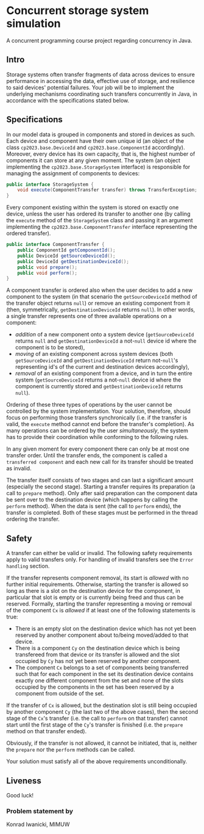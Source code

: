 # Concurrent storage system simulation
A concurrent programming course project regarding concurrency in Java.

## Intro
Storage systems often transfer fragments of data across devices to ensure performance in accessing the data, effective use of storage, and resilience to said devices' potential failures. Your job will be to implement the underlying mechanisms coordinating such transfers concurrently in Java, in accordance with the specifications stated below.

## Specifications
In our model data is grouped in components and stored in devices as such. Each device and component have their own unique id (an object of the class `cp2023.base.DeviceId` and `cp2023.base.ComponentId` accordingly). Moreover, every device has its own capacity, that is, the highest number of components it can store at any given moment. The system (an object implementing the `cp2023.base.StorageSystem` interface) is responsible for managing the assignment of components to devices:

```java
public interface StorageSystem {
	void execute(ComponentTransfer transfer) throws TransferException;
}
```

Every component existing within the system is stored on exactly one device, unless the user has ordered its transfer to another one (by calling the `execute` method of the `StorageSystem` class and passing it an argument implementing the `cp2023.base.ComponentTransfer` interface representing the ordered transfer).

```java
public interface ComponentTransfer {
	public ComponentId getComponentId();
	public DeviceId getSourceDeviceId();
	public DeviceId getDestinationDeviceId();
	public void prepare();
	public void perform();
}
```

A component transfer is ordered also when the user decides to add a new component to the system (in that scenario the `getSourceDeviceId` method of the transfer object returns `null`) or remove an existing component from it (then, symmetrically, `getDestinationDeviceId` returns `null`). In other words, a single transfer represents one of three available operations on a component:
- *addition* of a new component onto a system device (`getSourceDeviceId` returns `null` and `getDestinationDeviceId` a not-`null` device id where the component is to be stored),
- *moving* of an existing component across system devices (both `getSourceDeviceId` and `getDestinationDeviceId` return not-`null`'s representing id's of the current and destination devices accordingly),
- *removal* of an existing component from a device, and in turn the entire system (`getSourceDeviceId` returns a not-`null` device id where the component is currently stored and `getDestinationDeviceId` returns `null`).

Ordering of these three types of operations by the user cannot be controlled by the system implementation. Your solution, therefore, should focus on performing those transfers synchronically (i.e. if the transfer is valid, the `execute` method cannot end before the transfer's completion). As many operations can be ordered by the user *simultaneously*, the system has to provide their coordination while conforming to the following rules.

In any given moment for every component there can only be at most one transfer order. Until the transfer ends, the component is called a `transferred component` and each new call for its transfer should be treated as invalid.

The transfer itself consists of two stages and can last a significant amount (especially the second stage). Starting a transfer requires its preparation (a call to `prepare` method). Only after said preparation can the component data be sent over to the destination device (which happens by calling the `perform` method). When the data is sent (the call to `perform` ends), the transfer is completed. Both of these stages must be performed in the thread ordering the transfer.

## Safety
A transfer can either be valid or invalid. The following safety requirements apply to valid transfers only. For handling of invalid transfers see the `Error handling` section.

If the transfer represents component removal, its start is *allowed* with no further initial requirements. Otherwise, starting the transfer is allowed so long as there is a slot on the destination device for the component, in particular that slot is empty or is currently being freed and thus can be reserved. Formally, starting the transfer representing a moving or removal of the component `Cx` is *allowed* if at least one of the following statements is true:
- There is an empty slot on the destination device which has not yet been reserved by another component about to/being moved/added to that device.
- There is a component `Cy` on the destination device which is being transfereed from that device or its transfer is allowed and the slot occupied by `Cy` has not yet been reserved by another component.
- The component `Cx` belongs to a set of components being transferred such that for each component in the set its destination device contains exactly one different component from the set and none of the slots occupied by the components in the set has been reserved by a component from outside of the set.

If the transfer of `Cx` is allowed, but the destination slot is still being occupied by another component `Cy` (the last two of the above cases), then the second stage of the `Cx`'s transfer (i.e. the call to `perform` on that transfer) cannot start until the first stage of the `Cy`'s transfer is finished (i.e. the `prepare` method on that transfer ended).

Obviously, if the transfer is not allowed, it cannot be initiated, that is, neither the `prepare` nor the `perform` methods can be called.

Your solution must satisfy all of the above requirements unconditionally.

## Liveness

Good luck!

### Problem statement by
Konrad Iwanicki, MIMUW